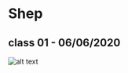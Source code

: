 # Shep

## class 01 - 06/06/2020
![alt text](https://github.com/DiogoJunqueiraGeraldo/Shep/blob/master/imgs/classes/1.png)
